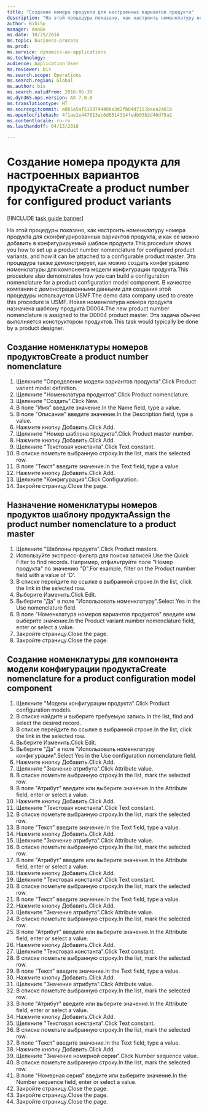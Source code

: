 ```yaml
--- 
title: "Создание номера продукта для настроенных вариантов продукта"
description: "На этой процедуры показано, как настроить номенклатуру номера продукта для сконфигурированных вариантов продукта, и как ее можно добавить в конфигурируемый шаблон продукта."
author: BibiSp
manager: AnnBe
ms.date: 10/25/2016
ms.topic: business-process
ms.prod: 
ms.service: dynamics-ax-applications
ms.technology: 
audience: Application User
ms.reviewer: bis
ms.search.scope: Operations
ms.search.region: Global
ms.author: bis
ms.search.validFrom: 2016-06-30
ms.dyn365.ops.version: AX 7.0.0
ms.translationtype: HT
ms.sourcegitcommit: a8b5a5af5108744406a3d2fb84d7151baea2481b
ms.openlocfilehash: 4f1ae1e447813ac6d6514314fedb03b2d40d75a2
ms.contentlocale: ru-ru
ms.lasthandoff: 04/13/2018

---
```

# <a name="create-a-product-number-for-configured-product-variants"></a><span data-ttu-id="c85f9-103">Создание номера продукта для настроенных вариантов продукта</span><span class="sxs-lookup"><span data-stu-id="c85f9-103">Create a product number for configured product variants</span></span>

[!INCLUDE [task guide banner](../../includes/task-guide-banner.md)]

<span data-ttu-id="c85f9-104">На этой процедуры показано, как настроить номенклатуру номера продукта для сконфигурированных вариантов продукта, и как ее можно добавить в конфигурируемый шаблон продукта.</span><span class="sxs-lookup"><span data-stu-id="c85f9-104">This procedure shows you how to set up a product number nomenclature for configured product variants, and how it can be attached to a configurable product master.</span></span> <span data-ttu-id="c85f9-105">Эта процедура также демонстрирует, как можно создать конфигурацию номенклатуры для компонента модели конфигурации продукта.</span><span class="sxs-lookup"><span data-stu-id="c85f9-105">This procedure also demonstrates how you can build a configuration nomenclature for a product configuration model component.</span></span> <span data-ttu-id="c85f9-106">В качестве компании с демонстрационными данными для создания этой процедуры используется USMF.</span><span class="sxs-lookup"><span data-stu-id="c85f9-106">The demo data company used to create this procedure is USMF.</span></span> <span data-ttu-id="c85f9-107">Новая номенклатура номера продукта назначена шаблону продукта D0004.</span><span class="sxs-lookup"><span data-stu-id="c85f9-107">The new product number nomenclature is assigned to the D0004 product master.</span></span> <span data-ttu-id="c85f9-108">Эта задача обычно выполняется конструктором продуктов.</span><span class="sxs-lookup"><span data-stu-id="c85f9-108">This task would typically be done by a product designer.</span></span>


## <a name="create-a-product-number-nomenclature"></a><span data-ttu-id="c85f9-109">Создание номенклатуры номеров продуктов</span><span class="sxs-lookup"><span data-stu-id="c85f9-109">Create a product number nomenclature</span></span>
1. <span data-ttu-id="c85f9-110">Щелкните "Определение модели вариантов продукта".</span><span class="sxs-lookup"><span data-stu-id="c85f9-110">Click Product variant model definition.</span></span>
2. <span data-ttu-id="c85f9-111">Щелкните "Номенклатура продуктов".</span><span class="sxs-lookup"><span data-stu-id="c85f9-111">Click Product nomenclature.</span></span>
3. <span data-ttu-id="c85f9-112">Щелкните "Создать".</span><span class="sxs-lookup"><span data-stu-id="c85f9-112">Click New.</span></span>
4. <span data-ttu-id="c85f9-113">В поле "Имя" введите значение.</span><span class="sxs-lookup"><span data-stu-id="c85f9-113">In the Name field, type a value.</span></span>
5. <span data-ttu-id="c85f9-114">В поле "Описание" введите значение.</span><span class="sxs-lookup"><span data-stu-id="c85f9-114">In the Description field, type a value.</span></span>
6. <span data-ttu-id="c85f9-115">Нажмите кнопку Добавить.</span><span class="sxs-lookup"><span data-stu-id="c85f9-115">Click Add.</span></span>
7. <span data-ttu-id="c85f9-116">Щелкните "Номер шаблона продукта".</span><span class="sxs-lookup"><span data-stu-id="c85f9-116">Click Product master number.</span></span>
8. <span data-ttu-id="c85f9-117">Нажмите кнопку Добавить.</span><span class="sxs-lookup"><span data-stu-id="c85f9-117">Click Add.</span></span>
9. <span data-ttu-id="c85f9-118">Щелкните "Текстовая константа".</span><span class="sxs-lookup"><span data-stu-id="c85f9-118">Click Text constant.</span></span>
10. <span data-ttu-id="c85f9-119">В списке пометьте выбранную строку.</span><span class="sxs-lookup"><span data-stu-id="c85f9-119">In the list, mark the selected row.</span></span>
11. <span data-ttu-id="c85f9-120">В поле "Текст" введите значение.</span><span class="sxs-lookup"><span data-stu-id="c85f9-120">In the Text field, type a value.</span></span>
12. <span data-ttu-id="c85f9-121">Нажмите кнопку Добавить.</span><span class="sxs-lookup"><span data-stu-id="c85f9-121">Click Add.</span></span>
13. <span data-ttu-id="c85f9-122">Щелкните "Конфигурация".</span><span class="sxs-lookup"><span data-stu-id="c85f9-122">Click Configuration.</span></span>
14. <span data-ttu-id="c85f9-123">Закройте страницу.</span><span class="sxs-lookup"><span data-stu-id="c85f9-123">Close the page.</span></span>

## <a name="assign-the-product-number-nomenclature-to-a-product-master"></a><span data-ttu-id="c85f9-124">Назначение номенклатуры номеров продуктов шаблону продукта</span><span class="sxs-lookup"><span data-stu-id="c85f9-124">Assign the product number nomenclature to a product master</span></span>
1. <span data-ttu-id="c85f9-125">Щелкните "Шаблоны продукта".</span><span class="sxs-lookup"><span data-stu-id="c85f9-125">Click Product masters.</span></span>
2. <span data-ttu-id="c85f9-126">Используйте экспресс-фильтр для поиска записей.</span><span class="sxs-lookup"><span data-stu-id="c85f9-126">Use the Quick Filter to find records.</span></span> <span data-ttu-id="c85f9-127">Например, отфильтруйте поле "Номер продукта" по значению "D".</span><span class="sxs-lookup"><span data-stu-id="c85f9-127">For example, filter on the Product number field with a value of 'D'.</span></span>
3. <span data-ttu-id="c85f9-128">В списке перейдите по ссылке в выбранной строке.</span><span class="sxs-lookup"><span data-stu-id="c85f9-128">In the list, click the link in the selected row.</span></span>
4. <span data-ttu-id="c85f9-129">Выберите Изменить.</span><span class="sxs-lookup"><span data-stu-id="c85f9-129">Click Edit.</span></span>
5. <span data-ttu-id="c85f9-130">Выберите "Да" в поле "Использовать номенклатуру".</span><span class="sxs-lookup"><span data-stu-id="c85f9-130">Select Yes in the Use nomenclature field.</span></span>
6. <span data-ttu-id="c85f9-131">В поле "Номенклатура номеров вариантов продуктов" введите или выберите значение.</span><span class="sxs-lookup"><span data-stu-id="c85f9-131">In the Product variant number nomenclature field, enter or select a value.</span></span>
7. <span data-ttu-id="c85f9-132">Закройте страницу.</span><span class="sxs-lookup"><span data-stu-id="c85f9-132">Close the page.</span></span>
8. <span data-ttu-id="c85f9-133">Закройте страницу.</span><span class="sxs-lookup"><span data-stu-id="c85f9-133">Close the page.</span></span>

## <a name="create-nomenclature-for-a-product-configuration-model-component"></a><span data-ttu-id="c85f9-134">Создание номенклатуры для компонента модели конфигурации продукта</span><span class="sxs-lookup"><span data-stu-id="c85f9-134">Create nomenclature for a product configuration model component</span></span>
1. <span data-ttu-id="c85f9-135">Щелкните "Модели конфигурации продукта".</span><span class="sxs-lookup"><span data-stu-id="c85f9-135">Click Product configuration models.</span></span>
2. <span data-ttu-id="c85f9-136">В списке найдите и выберите требуемую запись.</span><span class="sxs-lookup"><span data-stu-id="c85f9-136">In the list, find and select the desired record.</span></span>
3. <span data-ttu-id="c85f9-137">В списке перейдите по ссылке в выбранной строке.</span><span class="sxs-lookup"><span data-stu-id="c85f9-137">In the list, click the link in the selected row.</span></span>
4. <span data-ttu-id="c85f9-138">Выберите Изменить.</span><span class="sxs-lookup"><span data-stu-id="c85f9-138">Click Edit.</span></span>
5. <span data-ttu-id="c85f9-139">Выберите "Да" в поле "Использовать номенклатуру конфигурации".</span><span class="sxs-lookup"><span data-stu-id="c85f9-139">Select Yes in the Use configuration nomenclature field.</span></span>
6. <span data-ttu-id="c85f9-140">Нажмите кнопку Добавить.</span><span class="sxs-lookup"><span data-stu-id="c85f9-140">Click Add.</span></span>
7. <span data-ttu-id="c85f9-141">Щелкните "Значение атрибута".</span><span class="sxs-lookup"><span data-stu-id="c85f9-141">Click Attribute value.</span></span>
8. <span data-ttu-id="c85f9-142">В списке пометьте выбранную строку.</span><span class="sxs-lookup"><span data-stu-id="c85f9-142">In the list, mark the selected row.</span></span>
9. <span data-ttu-id="c85f9-143">В поле "Атрибут" введите или выберите значение.</span><span class="sxs-lookup"><span data-stu-id="c85f9-143">In the Attribute field, enter or select a value.</span></span>
10. <span data-ttu-id="c85f9-144">Нажмите кнопку Добавить.</span><span class="sxs-lookup"><span data-stu-id="c85f9-144">Click Add.</span></span>
11. <span data-ttu-id="c85f9-145">Щелкните "Текстовая константа".</span><span class="sxs-lookup"><span data-stu-id="c85f9-145">Click Text constant.</span></span>
12. <span data-ttu-id="c85f9-146">В списке пометьте выбранную строку.</span><span class="sxs-lookup"><span data-stu-id="c85f9-146">In the list, mark the selected row.</span></span>
13. <span data-ttu-id="c85f9-147">В поле "Текст" введите значение.</span><span class="sxs-lookup"><span data-stu-id="c85f9-147">In the Text field, type a value.</span></span>
14. <span data-ttu-id="c85f9-148">Нажмите кнопку Добавить.</span><span class="sxs-lookup"><span data-stu-id="c85f9-148">Click Add.</span></span>
15. <span data-ttu-id="c85f9-149">Щелкните "Значение атрибута".</span><span class="sxs-lookup"><span data-stu-id="c85f9-149">Click Attribute value.</span></span>
16. <span data-ttu-id="c85f9-150">В списке пометьте выбранную строку.</span><span class="sxs-lookup"><span data-stu-id="c85f9-150">In the list, mark the selected row.</span></span>
17. <span data-ttu-id="c85f9-151">В поле "Атрибут" введите или выберите значение.</span><span class="sxs-lookup"><span data-stu-id="c85f9-151">In the Attribute field, enter or select a value.</span></span>
18. <span data-ttu-id="c85f9-152">Нажмите кнопку Добавить.</span><span class="sxs-lookup"><span data-stu-id="c85f9-152">Click Add.</span></span>
19. <span data-ttu-id="c85f9-153">Щелкните "Текстовая константа".</span><span class="sxs-lookup"><span data-stu-id="c85f9-153">Click Text constant.</span></span>
20. <span data-ttu-id="c85f9-154">В списке пометьте выбранную строку.</span><span class="sxs-lookup"><span data-stu-id="c85f9-154">In the list, mark the selected row.</span></span>
21. <span data-ttu-id="c85f9-155">В поле "Текст" введите значение.</span><span class="sxs-lookup"><span data-stu-id="c85f9-155">In the Text field, type a value.</span></span>
22. <span data-ttu-id="c85f9-156">Нажмите кнопку Добавить.</span><span class="sxs-lookup"><span data-stu-id="c85f9-156">Click Add.</span></span>
23. <span data-ttu-id="c85f9-157">Щелкните "Значение атрибута".</span><span class="sxs-lookup"><span data-stu-id="c85f9-157">Click Attribute value.</span></span>
24. <span data-ttu-id="c85f9-158">В списке пометьте выбранную строку.</span><span class="sxs-lookup"><span data-stu-id="c85f9-158">In the list, mark the selected row.</span></span>
25. <span data-ttu-id="c85f9-159">В поле "Атрибут" введите или выберите значение.</span><span class="sxs-lookup"><span data-stu-id="c85f9-159">In the Attribute field, enter or select a value.</span></span>
26. <span data-ttu-id="c85f9-160">Нажмите кнопку Добавить.</span><span class="sxs-lookup"><span data-stu-id="c85f9-160">Click Add.</span></span>
27. <span data-ttu-id="c85f9-161">Щелкните "Текстовая константа".</span><span class="sxs-lookup"><span data-stu-id="c85f9-161">Click Text constant.</span></span>
28. <span data-ttu-id="c85f9-162">В списке пометьте выбранную строку.</span><span class="sxs-lookup"><span data-stu-id="c85f9-162">In the list, mark the selected row.</span></span>
29. <span data-ttu-id="c85f9-163">В поле "Текст" введите значение.</span><span class="sxs-lookup"><span data-stu-id="c85f9-163">In the Text field, type a value.</span></span>
30. <span data-ttu-id="c85f9-164">Нажмите кнопку Добавить.</span><span class="sxs-lookup"><span data-stu-id="c85f9-164">Click Add.</span></span>
31. <span data-ttu-id="c85f9-165">Щелкните "Значение атрибута".</span><span class="sxs-lookup"><span data-stu-id="c85f9-165">Click Attribute value.</span></span>
32. <span data-ttu-id="c85f9-166">В списке пометьте выбранную строку.</span><span class="sxs-lookup"><span data-stu-id="c85f9-166">In the list, mark the selected row.</span></span>
33. <span data-ttu-id="c85f9-167">В поле "Атрибут" введите или выберите значение.</span><span class="sxs-lookup"><span data-stu-id="c85f9-167">In the Attribute field, enter or select a value.</span></span>
34. <span data-ttu-id="c85f9-168">Нажмите кнопку Добавить.</span><span class="sxs-lookup"><span data-stu-id="c85f9-168">Click Add.</span></span>
35. <span data-ttu-id="c85f9-169">Щелкните "Текстовая константа".</span><span class="sxs-lookup"><span data-stu-id="c85f9-169">Click Text constant.</span></span>
36. <span data-ttu-id="c85f9-170">В списке пометьте выбранную строку.</span><span class="sxs-lookup"><span data-stu-id="c85f9-170">In the list, mark the selected row.</span></span>
37. <span data-ttu-id="c85f9-171">В поле "Текст" введите значение.</span><span class="sxs-lookup"><span data-stu-id="c85f9-171">In the Text field, type a value.</span></span>
38. <span data-ttu-id="c85f9-172">Нажмите кнопку Добавить.</span><span class="sxs-lookup"><span data-stu-id="c85f9-172">Click Add.</span></span>
39. <span data-ttu-id="c85f9-173">Щелкните "Значение номерной серии".</span><span class="sxs-lookup"><span data-stu-id="c85f9-173">Click Number sequence value.</span></span>
40. <span data-ttu-id="c85f9-174">В списке пометьте выбранную строку.</span><span class="sxs-lookup"><span data-stu-id="c85f9-174">In the list, mark the selected row.</span></span>
41. <span data-ttu-id="c85f9-175">В поле "Номерная серия" введите или выберите значение.</span><span class="sxs-lookup"><span data-stu-id="c85f9-175">In the Number sequence field, enter or select a value.</span></span>
42. <span data-ttu-id="c85f9-176">Закройте страницу.</span><span class="sxs-lookup"><span data-stu-id="c85f9-176">Close the page.</span></span>
43. <span data-ttu-id="c85f9-177">Закройте страницу.</span><span class="sxs-lookup"><span data-stu-id="c85f9-177">Close the page.</span></span>
44. <span data-ttu-id="c85f9-178">Закройте страницу.</span><span class="sxs-lookup"><span data-stu-id="c85f9-178">Close the page.</span></span>



